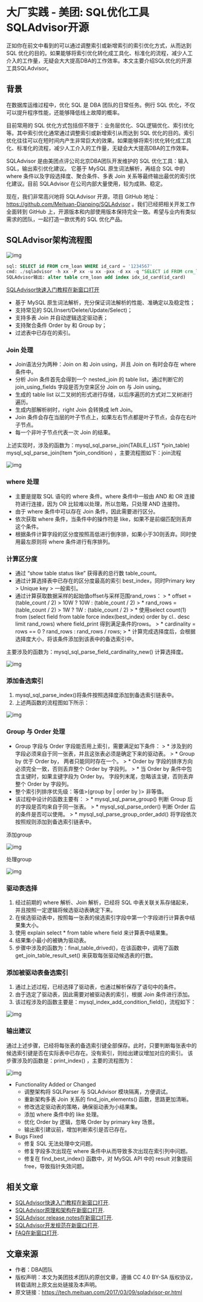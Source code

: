 # 大厂实践 - 美团: SQL优化工具SQLAdvisor开源

正如你在前文中看到的可以通过调整索引或新增索引的索引优化方式，从而达到 SQL 优化的目的。如果能够将索引优化转化成工具化、标准化的流程，减少人工介入的工作量，无疑会大大提高DBA的工作效率。本文主要介绍SQL优化的开源工具SQLAdvisor。





## 背景

在数据库运维过程中，优化 SQL 是 DBA 团队的日常任务。例行 SQL 优化，不仅可以提升程序性能，还能够降低线上故障的概率。

目前常用的 SQL 优化方式包括但不限于：业务层优化、SQL逻辑优化、索引优化等。其中索引优化通常通过调整索引或新增索引从而达到 SQL 优化的目的。索引优化往往可以在短时间内产生非常巨大的效果。如果能够将索引优化转化成工具化、标准化的流程，减少人工介入的工作量，无疑会大大提高DBA的工作效率。

SQLAdvisor 是由美团点评公司北京DBA团队开发维护的 SQL 优化工具：输入SQL，输出索引优化建议。 它基于 MySQL 原生词法解析，再结合 SQL 中的 where 条件以及字段选择度、聚合条件、多表 Join 关系等最终输出最优的索引优化建议。目前 SQLAdvisor 在公司内部大量使用，较为成熟、稳定。

现在，我们非常高兴地将 SQLAdvisor 开源，项目 GitHub 地址：https://github.com/Meituan-Dianping/SQLAdvisor 。我们已经把相关开发工作全面转到 GitHub 上，开源版本和内部使用版本保持完全一致。希望与业内有类似需求的团队，一起打造一款优秀的 SQL 优化产品。





## SQLAdvisor架构流程图

![img](./../笔记图片/db-mysql-mt-advisor-1.png)

```sql
sql: SELECT id FROM crm_loan WHERE id_card = '1234567'
cmd: ./sqladvisor -h xx -P xx -u xx -pxx -d xx -q "SELECT id FROM crm_loan WHERE id_card = '1234567'"
SQLAdvisor输出: alter table crm_loan add index idx_id_card(id_card)   
```

[SQLAdvisor快速入门教程在新窗口打开](https://github.com/Meituan-Dianping/SQLAdvisor/blob/master/doc/QUICK_START.md)

- 基于 MySQL 原生词法解析，充分保证词法解析的性能、准确定以及稳定性；
- 支持常见的 SQL(Insert/Delete/Update/Select)；
- 支持多表 Join 并自动逻辑选定驱动表；
- 支持聚合条件 Order by 和 Group by；
- 过滤表中已存在的索引。

### Join 处理

- Join语法分为两种：Join on 和 Join using，并且 Join on 有时会存在 where 条件中。
- 分析 Join 条件首先会得到一个 nested_join 的 table list，通过判断它的 join_using_fields 字段是否为空来区分 Join on 与 Join using。
- 生成的 table list 以二叉树的形式进行存储，以后序遍历的方式对二叉树进行遍历。
- 生成内部解析树时，right Join 会转换成 left Join。
- Join 条件会存在当层的叶子节点上，如果左右节点都是叶子节点，会存在右叶子节点。
- 每一个非叶子节点代表一次 Join 的结果。

上述实现时，涉及的函数为：mysql_sql_parse_join(TABLE_LIST *join_table) mysql_sql_parse_join(Item *join_condition) ，主要流程图如下：join流程

![img](./../笔记图片/db-mysql-mt-advisor-2.png)

### where 处理

- 主要是提取 SQL 语句的 where 条件。where 条件中一般由 AND 和 OR 连接符进行连接，因为 OR 比较难以处理，所以忽略，只处理 AND 连接符。
- 由于 where 条件中可以存在 Join 条件，因此需要进行区分。
- 依次获取 where 条件，当条件中的操作符是 like，如果不是前缀匹配则丢弃这个条件。
- 根据条件计算字段的区分度按照高低进行倒序排，如果小于30则丢弃。同时使用最左原则将 where 条件进行有序排列。

### 计算区分度

- 通过 “show table status like” 获得表的总行数 table_count。
- 通过计算选择表中已存在的区分度最高的索引 best_index，同时Primary key > Unique key > 一般索引。
- 通过计算获取数据采样的起始值offset与采样范围rand_rows： > * offset = (table_count / 2) > 10W ? 10W : (table_count / 2) > * rand_rows =(table_count / 2) > 1W ? 1W : (table_count / 2) > * 使用select count(1) from (select field from table force index(best_index) order by cl.. desc limit rand_rows) where field_print 得到满足条件的rows。 > * cardinality = rows == 0 ? rand_rows : rand_rows / rows; > * 计算完成选择度后，会根据选择度大小，将该条件添加到该表中的备选索引中。

主要涉及的函数为：mysql_sql_parse_field_cardinality_new() 计算选择度。

![img](./../笔记图片/db-mysql-mt-advisor-3.png)

### 添加备选索引

1. mysql_sql_parse_index()将条件按照选择度添加到备选索引链表中。
2. 上述两函数的流程图如下所示：

![img](./../笔记图片/db-mysql-mt-advisor-4.png)

### Group 与 Order 处理

- Group 字段与 Order 字段能否用上索引，需要满足如下条件： > * 涉及到的字段必须来自于同一张表，并且这张表必须是确定下来的驱动表。 > * Group by 优于 Order by， 两者只能同时存在一个。 > * Order by 字段的排序方向必须完全一致，否则丢弃整个 Order by 字段列。 > * 当 Order by 条件中包含主键时，如果主键字段为 Order by。 字段列末尾，忽略该主键，否则丢弃整个 Order by 字段列。
- 整个索引列排序优先级：等值>(group by | order by )> 非等值。
- 该过程中设计的函数主要有： > * mysql_sql_parse_group() 判断 Group 后的字段是否均来自于同一张表。 > * mysql_sql_parse_order() 判断 Order 后的条件是否可以使用。 > * mysql_sql_parse_group_order_add() 将字段依次按照规则添加到备选索引链表中。

添加group

![img](./../笔记图片/db-mysql-mt-advisor-5.png)

处理group

![img](./../笔记图片/db-mysql-mt-advisor-6.png)

### 驱动表选择

1. 经过前期的 where 解析、Join 解析，已经将 SQL 中表关联关系存储起来，并且按照一定逻辑将候选驱动表确定下来。
2. 在侯选驱动表中，按照每一张表的侯选索引字段中第一个字段进行计算表中结果集大小。
3. 使用 explain select * from table where field 来计算表中结果集。
4. 结果集小最小的被确为驱动表。
5. 步骤中涉及的函数为：final_table_drived()，在该函数中，调用了函数 get_join_table_result_set() 来获取每张驱动候选表的行数。

### 添加被驱动表备选索引

1. 通过上述过程，已经选择了驱动表，也通过解析保存了语句中的条件。
2. 由于选定了驱动表，因此需要对被驱动表的索引，根据 Join 条件进行添加。
3. 该过程涉及的函数主要是：mysql_index_add_condition_field()，流程如下：

![img](./../笔记图片/db-mysql-mt-advisor-7.png)

### 输出建议

通过上述步骤，已经将每张表的备选索引键全部保存。此时，只要判断每张表中的候选索引键是否在实际表中已存在。没有索引，则给出建议增加对应的索引。 该步骤涉及的函数是：print_index() ，主要的流程图为：

![img](./../笔记图片/db-mysql-mt-advisor-8.png)

- Functionality Added or Changed
  - 调整架构将 SQLParser 与 SQLAdvisor 模块隔离，方便调试。
  - 重新架构多表 Join 关系的 find_join_elements() 函数，思路更加清晰。
  - 修改选定驱动表的策略，确保驱动表为小结果集。
  - 添加 where 条件中的 like 处理。
  - 优化 Order by 逻辑，忽略 Order by primary key 场景。
  - 输出索引建议前，增加判断索引是否已存在。
- Bugs Fixed
  - 修复 SQL 无法处理中文问题。
  - 修复字段多次出现在 where 条件中从而导致多次出现在索引列中问题。
  - 修复在 find_best_index() 函数中，对 MySQL API 中的 result 对象提前 free，导致指针失效问题。





## 相关文章

- [SQLAdvisor快速入门教程在新窗口打开](https://github.com/Meituan-Dianping/SQLAdvisor/blob/master/doc/QUICK_START.md).
- [SQLAdvisor原理和架构在新窗口打开](https://github.com/Meituan-Dianping/SQLAdvisor/blob/master/doc/THEORY_PRACTICES.md).
- [SQLAdvisor release notes在新窗口打开](https://github.com/Meituan-Dianping/SQLAdvisor/blob/master/doc/RELEASE_NOTES.md).
- [SQLAdvisor开发规范在新窗口打开](https://github.com/Meituan-Dianping/SQLAdvisor/blob/master/doc/DEVELOPMENT_NORM.md).
- [FAQ在新窗口打开](https://github.com/Meituan-Dianping/SQLAdvisor/blob/master/doc/FAQ.md).





## 文章来源

- 作者：DBA团队
- 版权声明：本文为美团技术团队的原创文章，遵循 CC 4.0 BY-SA 版权协议，转载请附上原文出处链接及本声明。
- 原文链接：https://tech.meituan.com/2017/03/09/sqladvisor-pr.html

